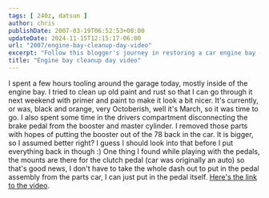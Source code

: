 ```yaml
---
tags: [ 240z, datsun ]
author: chris
publishDate: 2007-03-19T06:52:53+00:00
updateDate: 2024-11-15T12:15:17-06:00
url: "2007/engine-bay-cleanup-day-video"
excerpt: "Follow this blogger's journey in restoring a car engine bay - from rust cleanup, repainting, to brake and pedal modifications."
title: "Engine bay cleanup day video"
---
```


I spent a few hours tooling around the garage today, mostly inside of the engine bay.
I tried to clean up old paint and rust so that I can go through it next weekend with primer and paint to make it look a bit nicer. It's currently, or was, black and orange, very Octoberish, well it's March, so it was time to go. I also spent some time in the drivers compartment disconnecting the brake pedal from the booster and master cylinder. 
I removed those parts with hopes of putting the booster out of the 78 back in the car. It is bigger, so I assumed better right? I guess I should look into that before I put everything back in though :)
One thing I found while playing with the pedals, the mounts are there for the clutch pedal (car was originally an auto) so that's good news, I don't have to take the whole dash out to put in the pedal assembly from the parts car, I can just put in the pedal itself.
[Here's the link to the video](/240z-engine-bay-cleanup).
